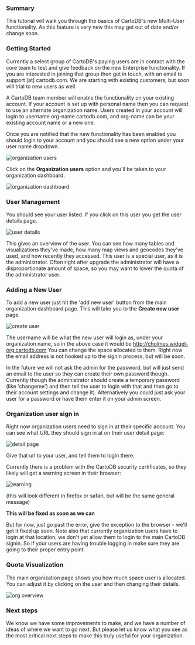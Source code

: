 ### Summary

This tutorial will walk you through the basics of CartoDB's new Multi-User functionality. As this feature is
very new this may get out of date and/or change soon.

### Getting Started

Currently a select group of CartoDB's paying users are in contact with the core team to test and give feedback on
the new Enterprise functionality. If you are interested in joining that group then get in touch, with an email
to support [at] cartodb.com. We are starting with existing customers, but soon will trial to new users as well.

A CartoDB team member will enable the functionality on your existing account. If your account is set up with 
personal name then you can request to use an alternate organization name. Users created in your
account will login to username.org-name.cartodb.com, and org-name can be your existing account name or a new one.

Once you are notified that the new functionality has been enabled you should login to your account and you should see a new option under your user name dropdown.

![organization users](https://f.cloud.github.com/assets/407017/2070714/369fd400-8d1f-11e3-9b47-89dcb74bece2.png)

Click on the **Organization users** option and you'll be taken to your organization dashboard.

![organization dashboard](https://f.cloud.github.com/assets/407017/2070679/d64c84cc-8d1e-11e3-8c45-5caac4a35003.png)

### User Management

You should see your user listed. If you click on this user you get the user details page.

![user details](https://f.cloud.github.com/assets/407017/2070747/b6fbffa2-8d1f-11e3-8dca-af320594e676.png)

This gives an overview of the user. You can see how many tables and visualizations they've made, how many map views
and geocodes they've used, and how recently they accessed. This user is a special user, as it is the administrator. 
Often right after upgrade the administrator will have a disproportionate amount of space, so you may want to lower the
quota of the administrator user.

### Adding a New User

To add a new user just hit the 'add new user' button from the main organization dashboard page. This will take you
to the **Create new user** page.

![create user](https://f.cloud.github.com/assets/407017/2070852/ff4c98b0-8d20-11e3-8e43-4f0c4a7a301a.png)

The username will be what the new user will login as, under your organization name, so in the above case it would
be http://cholmes.widget-org.cartodb.com You can change the space allocated to them. Right now the email address
is not hooked up to the signin process, but will be soon.

In the future we will not ask the admin for the password, but will just send an email to the user so they can
create their own password though. Currently though the administrator should create a temporary password (like
'changeme') and then tell the user to login with that and then go to their account settings and change it). 
Alternatively you could just ask your user for a password or have them enter it on your admin screen.

### Organization user sign in

Right now organization users need to sign in at their specific account. You can see what URL they should sign in
at on their user detail page:

![detail page](https://f.cloud.github.com/assets/407017/2070986/c783449a-8d22-11e3-9708-ae092a8ddeef.png)

Give that url to your user, and tell them to login there.

Currently there is a problem with the CartoDB security certificates, so they likely will get a warning screen in
their browser:

![warning](https://f.cloud.github.com/assets/407017/2071025/2883a488-8d23-11e3-97d1-1aaa2f9bf1b8.png)

(this will look different in firefox or safari, but will be the same general message)

**This will be fixed as soon as we can**

But for now, just go past the error, give the exception to the browser - we'll get it fixed up soon. Note also that currently
organization users have to login at that location, we don't yet allow them to login to the main CartoDB signin. So
if your users are having trouble logging in make sure they are going to their proper entry point.

### Quota Visualization

The main organization page shows you how much space user is allocated. You can adjust it by clicking on the user 
and then changing their details.

![org overview](https://f.cloud.github.com/assets/407017/2070966/7527acf4-8d22-11e3-9b79-bb5223df6f7b.png)

### Next steps

We know we have some improvements to make, and we have a number of ideas of where we want to go next. But please
let us know what you see as the most critical next steps to make this truly useful for your organization.






